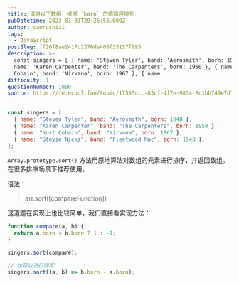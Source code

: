 ```yaml
---
title: 请对以下数组，根据 `born` 的值降序排列
pubDatetime: 2023-03-03T20:25:56.000Z
author: caorushizi
tags:
  - JavaScript
postSlug: ff26f8ae2417c2376de406f33157f995
description: >-
  const singers = [ { name: 'Steven Tyler', band: 'Aerosmith', born: 1948 }, {
  name: 'Karen Carpenter', band: 'The Carpenters', born: 1950 }, { name: 'Kurt
  Cobain', band: 'Nirvana', born: 1967 }, { name
difficulty: 1
questionNumber: 1880
source: https://fe.ecool.fun/topic/17555ccc-83cf-4f7e-9834-8c1bb749e7d7
---
```


```js
const singers = [
  { name: "Steven Tyler", band: "Aerosmith", born: 1948 },
  { name: "Karen Carpenter", band: "The Carpenters", born: 1950 },
  { name: "Kurt Cobain", band: "Nirvana", born: 1967 },
  { name: "Stevie Nicks", band: "Fleetwood Mac", born: 1948 },
];
```

`Array.prototype.sort()` 方法用原地算法对数组的元素进行排序，并返回数组。在很多排序场景下推荐使用。

语法：

> arr.sort([compareFunction])

这道题在实现上也比较简单，我们直接看实现方法：

```js
function compare(a, b) {
  return a.born < b.born ? 1 : -1;
}

singers.sort(compare);

// 也可以进行简写
singers.sort((a, b) => b.born - a.born);
```
